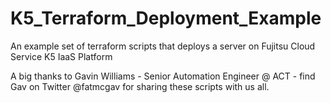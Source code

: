# K5_Terraform_Deployment_Example
An example set of terraform scripts that deploys a server on Fujitsu Cloud Service K5 IaaS Platform

A big thanks to Gavin Williams - Senior Automation Engineer @ ACT - find Gav on Twitter @fatmcgav for sharing these scripts with us all.
